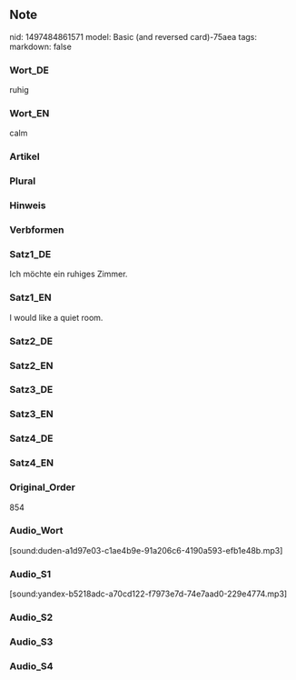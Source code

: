 ## Note
nid: 1497484861571
model: Basic (and reversed card)-75aea
tags: 
markdown: false

### Wort_DE
ruhig

### Wort_EN
calm

### Artikel


### Plural


### Hinweis


### Verbformen


### Satz1_DE
Ich möchte ein ruhiges Zimmer.

### Satz1_EN
I would like a quiet room.

### Satz2_DE


### Satz2_EN


### Satz3_DE


### Satz3_EN


### Satz4_DE


### Satz4_EN


### Original_Order
854

### Audio_Wort
[sound:duden-a1d97e03-c1ae4b9e-91a206c6-4190a593-efb1e48b.mp3]

### Audio_S1
[sound:yandex-b5218adc-a70cd122-f7973e7d-74e7aad0-229e4774.mp3]

### Audio_S2


### Audio_S3


### Audio_S4

